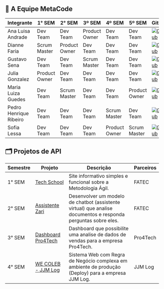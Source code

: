 ## 👥 A Equipe MetaCode


| Integrante | 1° SEM | 2° SEM | 3º SEM | 4º SEM | 5º SEM | GitHub | LinkedIn |
|---|---|---|---|---|---|---|---|
| Ana Luisa Andrade | Dev Team | Dev Team | Product Owner | Dev Team | Dev Team | [![GitHub](https://img.shields.io/badge/GitHub-111217?style=flat-square&logo=github&logoColor=white)](https://github.com/LuisaAndrade28) | [![Linkedin](https://img.shields.io/badge/Linkedin-blue?style=flat-square&logo=Linkedin&logoColor=white)](https://www.linkedin.com/in/ana-luisa-andrade-4a695526b) |
| Dianne Faria | Scrum Master | Product Owner | Dev Team | Dev Team | Dev Team | [![GitHub](https://img.shields.io/badge/GitHub-111217?style=flat-square&logo=github&logoColor=white)](https://github.com/DianneFaria) | [![Linkedin](https://img.shields.io/badge/Linkedin-blue?style=flat-square&logo=Linkedin&logoColor=white)](https://www.linkedin.com/in/dianne-faria-de-brito-099b3015b) |
| Gustavo Sena | Dev Team | Dev Team | Scrum Master | Dev Team | Dev Team | [![GitHub](https://img.shields.io/badge/GitHub-111217?style=flat-square&logo=github&logoColor=white)](https://github.com/gustavosenamp) | [![Linkedin](https://img.shields.io/badge/Linkedin-blue?style=flat-square&logo=Linkedin&logoColor=white)](https://www.linkedin.com/in/gustavo-sena-577045232) |
| Julia Gonzalez | Product Owner | Dev Team | Dev Team | Dev Team | Dev Team | [![GitHub](https://img.shields.io/badge/GitHub-111217?style=flat-square&logo=github&logoColor=white)](https://github.com/juliagonzalezmoreira) | [![Linkedin](https://img.shields.io/badge/Linkedin-blue?style=flat-square&logo=Linkedin&logoColor=white)](http://linkedin.com/in/julia-gonzalez-moreira) |
| Maria Luiza Guedes | Dev Team | Scrum Master | Dev Team | Dev Team | Product Owner | [![GitHub](https://img.shields.io/badge/GitHub-111217?style=flat-square&logo=github&logoColor=white)](https://github.com/mluizaguedes) | [![Linkedin](https://img.shields.io/badge/Linkedin-blue?style=flat-square&logo=Linkedin&logoColor=white)](https://www.linkedin.com/in/maria-luiza-a141b123b) |
| Pedro Henrique Ribeiro | Dev Team | Dev Team | Dev Team | Scrum Master | Dev Team | [![GitHub](https://img.shields.io/badge/GitHub-111217?style=flat-square&logo=github&logoColor=white)](https://github.com/pedrohenribeiro) | [![Linkedin](https://img.shields.io/badge/Linkedin-blue?style=flat-square&logo=Linkedin&logoColor=white)](https://www.linkedin.com/in/pedrohenribeiro1/) |
| Sofia Lessa | Dev Team | Dev Team | Dev Team | Product Owner | Scrum Master | [![GitHub](https://img.shields.io/badge/GitHub-111217?style=flat-square&logo=github&logoColor=white)](https://github.com/sofialessaa) | [![Linkedin](https://img.shields.io/badge/Linkedin-blue?style=flat-square&logo=Linkedin&logoColor=white)](https://www.linkedin.com/in/sofiamatoslessa/) |

## 🗂️ Projetos de API

| Semestre | Projeto | Descrição | Parceiros |
|---|---|---|---|
| 1° SEM | [Tech School](https://github.com/juliagonzalezmoreira/Projeto-de-API-1-Semestre/tree/main) | Site informativo simples e funcional sobre a Metodologia Ágil. | FATEC |
| 2° SEM | [Assistente Zari](https://github.com/Equipe-Meta-Code/Zari-documentation) | Desenvolver um modelo de chatbot (assistente virtual) que analise documentos e responda perguntas sobre eles. | FATEC |
| 3° SEM | [Dashboard Pro4Tech](https://github.com/Equipe-Meta-Code/Dashboard-Pro4Tech) | Dashboard que possibilite uma analise de dados de vendas para a empresa Pro4Tech. | Pro4Tech |
| 4° SEM | [WE COLEB - JJM Log](https://github.com/Equipe-Meta-Code/WE-COLEB-JJM-Log) | Sistema Web com Regra de Negócio complexa em ambiente de produção (Deploy) para a empresa JJM Log. | JJM Log |
